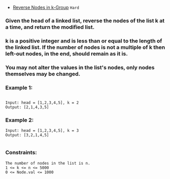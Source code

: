 - [Reverse Nodes in k-Group](https://leetcode.com/problems/reverse-nodes-in-k-group/)
`Hard`

### Given the head of a linked list, reverse the nodes of the list k at a time, and return the modified list.

### k is a positive integer and is less than or equal to the length of the linked list. If the number of nodes is not a multiple of k then left-out nodes, in the end, should remain as it is.

### You may not alter the values in the list's nodes, only nodes themselves may be changed.

 

### Example 1:
```

Input: head = [1,2,3,4,5], k = 2
Output: [2,1,4,3,5]
```
### Example 2:

```
Input: head = [1,2,3,4,5], k = 3
Output: [3,2,1,4,5]
 
```
### Constraints:
```
The number of nodes in the list is n.
1 <= k <= n <= 5000
0 <= Node.val <= 1000
```
